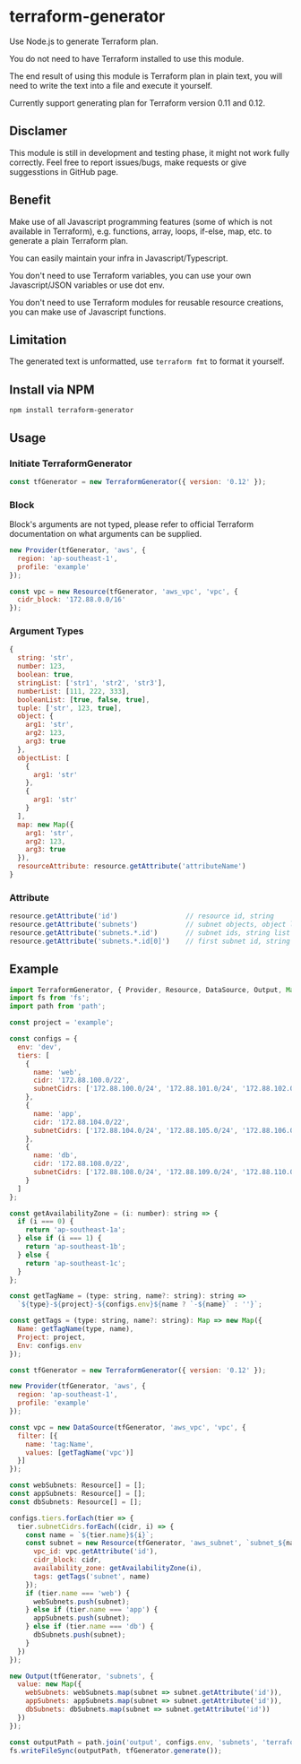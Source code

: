 # **terraform-generator**

Use Node.js to generate Terraform plan.

You do not need to have Terraform installed to use this module.

The end result of using this module is Terraform plan in plain text, you will need to write the text into a file and execute it yourself.

Currently support generating plan for Terraform version 0.11 and 0.12.

## **Disclamer**

This module is still in development and testing phase, it might not work fully correctly. Feel free to report issues/bugs, make requests or give suggesstions in GitHub page.

## **Benefit**

Make use of all Javascript programming features (some of which is not available in Terraform), e.g. functions, array, loops, if-else, map, etc. to generate a plain Terraform plan.

You can easily maintain your infra in Javascript/Typescript.

You don't need to use Terraform variables, you can use your own Javascript/JSON variables or use dot env. 

You don't need to use Terraform modules for reusable resource creations, you can make use of Javascript functions.

## **Limitation**

The generated text is unformatted, use `terraform fmt` to format it yourself.

## **Install via NPM**

```
npm install terraform-generator
```

## **Usage**

### **Initiate TerraformGenerator**
```javascript
const tfGenerator = new TerraformGenerator({ version: '0.12' });
```

### **Block**
Block's arguments are not typed, please refer to official Terraform documentation on what arguments can be supplied.

```javascript
new Provider(tfGenerator, 'aws', {
  region: 'ap-southeast-1',
  profile: 'example'
});

const vpc = new Resource(tfGenerator, 'aws_vpc', 'vpc', {
  cidr_block: '172.88.0.0/16'
});
```

### **Argument Types**
```javascript
{
  string: 'str',
  number: 123,
  boolean: true,
  stringList: ['str1', 'str2', 'str3'],
  numberList: [111, 222, 333],
  booleanList: [true, false, true],
  tuple: ['str', 123, true],
  object: {
    arg1: 'str',
    arg2: 123,
    arg3: true
  },
  objectList: [
    {
      arg1: 'str'
    },
    {
      arg1: 'str'
    }
  ],
  map: new Map({
    arg1: 'str',
    arg2: 123,
    arg3: true
  }),
  resourceAttribute: resource.getAttribute('attributeName')
}
```

### **Attribute**
```javascript
resource.getAttribute('id')                 // resource id, string
resource.getAttribute('subnets')            // subnet objects, object list
resource.getAttribute('subnets.*.id')       // subnet ids, string list
resource.getAttribute('subnets.*.id[0]')    // first subnet id, string
```

## **Example**
```javascript
import TerraformGenerator, { Provider, Resource, DataSource, Output, Map } from 'terraform-generator';
import fs from 'fs';
import path from 'path';

const project = 'example';

const configs = {
  env: 'dev',
  tiers: [
    {
      name: 'web',
      cidr: '172.88.100.0/22',
      subnetCidrs: ['172.88.100.0/24', '172.88.101.0/24', '172.88.102.0/24']
    },
    {
      name: 'app',
      cidr: '172.88.104.0/22',
      subnetCidrs: ['172.88.104.0/24', '172.88.105.0/24', '172.88.106.0/24']
    },
    {
      name: 'db',
      cidr: '172.88.108.0/22',
      subnetCidrs: ['172.88.108.0/24', '172.88.109.0/24', '172.88.110.0/24']
    }
  ]
};

const getAvailabilityZone = (i: number): string => {
  if (i === 0) {
    return 'ap-southeast-1a';
  } else if (i === 1) {
    return 'ap-southeast-1b';
  } else {
    return 'ap-southeast-1c';
  }
};

const getTagName = (type: string, name?: string): string =>
  `${type}-${project}-${configs.env}${name ? `-${name}` : ''}`;

const getTags = (type: string, name?: string): Map => new Map({
  Name: getTagName(type, name),
  Project: project,
  Env: configs.env
});

const tfGenerator = new TerraformGenerator({ version: '0.12' });

new Provider(tfGenerator, 'aws', {
  region: 'ap-southeast-1',
  profile: 'example'
});

const vpc = new DataSource(tfGenerator, 'aws_vpc', 'vpc', {
  filter: [{
    name: 'tag:Name',
    values: [getTagName('vpc')]
  }]
});

const webSubnets: Resource[] = [];
const appSubnets: Resource[] = [];
const dbSubnets: Resource[] = [];

configs.tiers.forEach(tier => {
  tier.subnetCidrs.forEach((cidr, i) => {
    const name = `${tier.name}${i}`;
    const subnet = new Resource(tfGenerator, 'aws_subnet', `subnet_${name}`, {
      vpc_id: vpc.getAttribute('id'),
      cidr_block: cidr,
      availability_zone: getAvailabilityZone(i),
      tags: getTags('subnet', name)
    });
    if (tier.name === 'web') {
      webSubnets.push(subnet);
    } else if (tier.name === 'app') {
      appSubnets.push(subnet);
    } else if (tier.name === 'db') {
      dbSubnets.push(subnet);
    }
  })
});

new Output(tfGenerator, 'subnets', {
  value: new Map({
    webSubnets: webSubnets.map(subnet => subnet.getAttribute('id')),
    appSubnets: appSubnets.map(subnet => subnet.getAttribute('id')),
    dbSubnets: dbSubnets.map(subnet => subnet.getAttribute('id'))
  })
});

const outputPath = path.join('output', configs.env, 'subnets', 'terraform.tf');
fs.writeFileSync(outputPath, tfGenerator.generate());
```